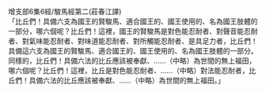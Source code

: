 增支部6集6經/駿馬經第二(莊春江譯)  
「比丘們！具備六支為國王的賢駿馬、適合國王的、國王使用的、名為國王肢體的一部分，哪六個呢？比丘們！這裡，國王的賢駿馬是對色能忍耐者、對聲音能忍耐者、對氣味能忍耐者、對味道能忍耐者、對所觸能忍耐者、是具足力者，比丘們！具備這六支為國王的賢駿馬、適合國王的、國王使用的、名為國王肢體的一部分。  
同樣的，比丘們！具備六法的比丘應該被奉獻、……（中略）為世間的無上福田，哪六個呢？比丘們！這裡，比丘是對色能忍耐者、……（中略）對法能忍耐者，比丘們！具備六法的比丘應該被奉獻、……（中略）為世間的無上福田。」  
  
  
